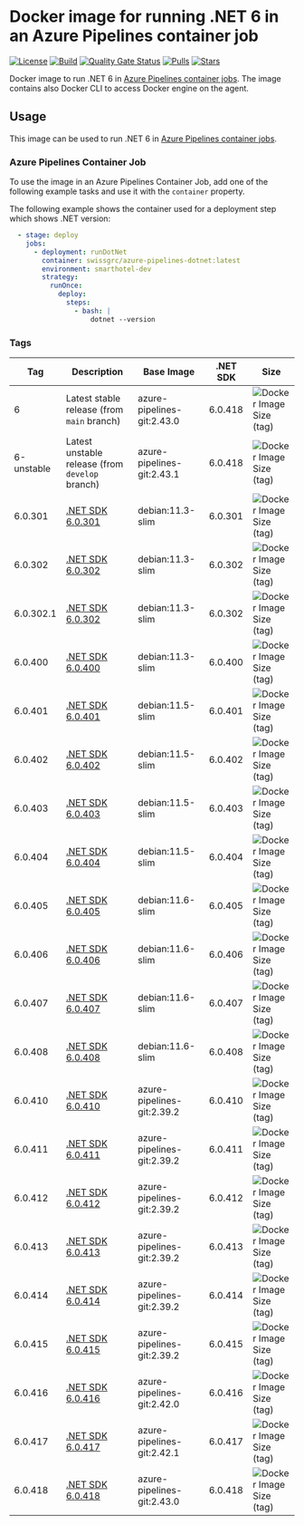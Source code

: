 # Docker image for running .NET 6 in an Azure Pipelines container job

<!-- markdownlint-disable MD013 -->
[![License](https://img.shields.io/badge/license-MIT-blue.svg?style=flat-square)](https://github.com/swissgrc/docker-azure-pipelines-dotnet-6/blob/main/LICENSE) [![Build](https://img.shields.io/github/actions/workflow/status/swissgrc/docker-azure-pipelines-dotnet-6/publish.yml?branch=develop&style=flat-square)](https://github.com/swissgrc/docker-azure-pipelines-dotnet-6/actions/workflows/publish.yml) [![Quality Gate Status](https://sonarcloud.io/api/project_badges/measure?project=swissgrc_docker-azure-pipelines-dotnet-6&metric=alert_status)](https://sonarcloud.io/summary/new_code?id=swissgrc_docker-azure-pipelines-dotnet-6) [![Pulls](https://img.shields.io/docker/pulls/swissgrc/azure-pipelines-dotnet.svg?style=flat-square)](https://hub.docker.com/r/swissgrc/azure-pipelines-dotnet) [![Stars](https://img.shields.io/docker/stars/swissgrc/azure-pipelines-dotnet.svg?style=flat-square)](https://hub.docker.com/r/swissgrc/azure-pipelines-dotnet)
<!-- markdownlint-restore -->

Docker image to run .NET 6 in [Azure Pipelines container jobs].
The image contains also Docker CLI to access Docker engine on the agent.

## Usage

This image can be used to run .NET 6 in [Azure Pipelines container jobs].

### Azure Pipelines Container Job

To use the image in an Azure Pipelines Container Job, add one of the following example tasks and use it with the `container` property.

The following example shows the container used for a deployment step which shows .NET version:

```yaml
  - stage: deploy
    jobs:
      - deployment: runDotNet
        container: swissgrc/azure-pipelines-dotnet:latest
        environment: smarthotel-dev
        strategy:
          runOnce:
            deploy:
              steps:
                - bash: |
                    dotnet --version
```

### Tags

| Tag        | Description                                                                                     | Base Image                 | .NET SDK | Size                                                                                                                              |
|------------|-------------------------------------------------------------------------------------------------|----------------------------|----------|-----------------------------------------------------------------------------------------------------------------------------------|
| 6          | Latest stable release (from `main` branch)                                                      | azure-pipelines-git:2.43.0 | 6.0.418  | ![Docker Image Size (tag)](https://img.shields.io/docker/image-size/swissgrc/azure-pipelines-dotnet/6?style=flat-square)          |
| 6-unstable | Latest unstable release (from `develop` branch)                                                 | azure-pipelines-git:2.43.1 | 6.0.418  | ![Docker Image Size (tag)](https://img.shields.io/docker/image-size/swissgrc/azure-pipelines-dotnet/6-unstable?style=flat-square) |
| 6.0.301    | [.NET SDK 6.0.301](https://github.com/dotnet/core/blob/main/release-notes/6.0/6.0.6/6.0.6.md)   | debian:11.3-slim           | 6.0.301  | ![Docker Image Size (tag)](https://img.shields.io/docker/image-size/swissgrc/azure-pipelines-dotnet/6.0.301?style=flat-square)    |
| 6.0.302    | [.NET SDK 6.0.302](https://github.com/dotnet/core/blob/main/release-notes/6.0/6.0.7/6.0.7.md)   | debian:11.3-slim           | 6.0.302  | ![Docker Image Size (tag)](https://img.shields.io/docker/image-size/swissgrc/azure-pipelines-dotnet/6.0.302?style=flat-square)    |
| 6.0.302.1  | [.NET SDK 6.0.302](https://github.com/dotnet/core/blob/main/release-notes/6.0/6.0.7/6.0.7.md)   | debian:11.3-slim           | 6.0.302  | ![Docker Image Size (tag)](https://img.shields.io/docker/image-size/swissgrc/azure-pipelines-dotnet/6.0.302.1?style=flat-square)  |
| 6.0.400    | [.NET SDK 6.0.400](https://github.com/dotnet/core/blob/main/release-notes/6.0/6.0.8/6.0.8.md)   | debian:11.3-slim           | 6.0.400  | ![Docker Image Size (tag)](https://img.shields.io/docker/image-size/swissgrc/azure-pipelines-dotnet/6.0.400?style=flat-square)    |
| 6.0.401    | [.NET SDK 6.0.401](https://github.com/dotnet/core/blob/main/release-notes/6.0/6.0.9/6.0.9.md)   | debian:11.5-slim           | 6.0.401  | ![Docker Image Size (tag)](https://img.shields.io/docker/image-size/swissgrc/azure-pipelines-dotnet/6.0.401?style=flat-square)    |
| 6.0.402    | [.NET SDK 6.0.402](https://github.com/dotnet/core/blob/main/release-notes/6.0/6.0.10/6.0.10.md) | debian:11.5-slim           | 6.0.402  | ![Docker Image Size (tag)](https://img.shields.io/docker/image-size/swissgrc/azure-pipelines-dotnet/6.0.402?style=flat-square)    |
| 6.0.403    | [.NET SDK 6.0.403](https://github.com/dotnet/core/blob/main/release-notes/6.0/6.0.11/6.0.11.md) | debian:11.5-slim           | 6.0.403  | ![Docker Image Size (tag)](https://img.shields.io/docker/image-size/swissgrc/azure-pipelines-dotnet/6.0.403?style=flat-square)    |
| 6.0.404    | [.NET SDK 6.0.404](https://github.com/dotnet/core/blob/main/release-notes/6.0/6.0.12/6.0.12.md) | debian:11.5-slim           | 6.0.404  | ![Docker Image Size (tag)](https://img.shields.io/docker/image-size/swissgrc/azure-pipelines-dotnet/6.0.404?style=flat-square)    |
| 6.0.405    | [.NET SDK 6.0.405](https://github.com/dotnet/core/blob/main/release-notes/6.0/6.0.13/6.0.13.md) | debian:11.6-slim           | 6.0.405  | ![Docker Image Size (tag)](https://img.shields.io/docker/image-size/swissgrc/azure-pipelines-dotnet/6.0.405?style=flat-square)    |
| 6.0.406    | [.NET SDK 6.0.406](https://github.com/dotnet/core/blob/main/release-notes/6.0/6.0.14/6.0.14.md) | debian:11.6-slim           | 6.0.406  | ![Docker Image Size (tag)](https://img.shields.io/docker/image-size/swissgrc/azure-pipelines-dotnet/6.0.406?style=flat-square)    |
| 6.0.407    | [.NET SDK 6.0.407](https://github.com/dotnet/core/blob/main/release-notes/6.0/6.0.15/6.0.15.md) | debian:11.6-slim           | 6.0.407  | ![Docker Image Size (tag)](https://img.shields.io/docker/image-size/swissgrc/azure-pipelines-dotnet/6.0.407?style=flat-square)    |
| 6.0.408    | [.NET SDK 6.0.408](https://github.com/dotnet/core/blob/main/release-notes/6.0/6.0.16/6.0.16.md) | debian:11.6-slim           | 6.0.408  | ![Docker Image Size (tag)](https://img.shields.io/docker/image-size/swissgrc/azure-pipelines-dotnet/6.0.408?style=flat-square)    |
| 6.0.410    | [.NET SDK 6.0.410](https://github.com/dotnet/core/blob/main/release-notes/6.0/6.0.18/6.0.18.md) | azure-pipelines-git:2.39.2 | 6.0.410  | ![Docker Image Size (tag)](https://img.shields.io/docker/image-size/swissgrc/azure-pipelines-dotnet/6.0.410?style=flat-square)    |
| 6.0.411    | [.NET SDK 6.0.411](https://github.com/dotnet/core/blob/main/release-notes/6.0/6.0.19/6.0.19.md) | azure-pipelines-git:2.39.2 | 6.0.411  | ![Docker Image Size (tag)](https://img.shields.io/docker/image-size/swissgrc/azure-pipelines-dotnet/6.0.411?style=flat-square)    |
| 6.0.412    | [.NET SDK 6.0.412](https://github.com/dotnet/core/blob/main/release-notes/6.0/6.0.20/6.0.20.md) | azure-pipelines-git:2.39.2 | 6.0.412  | ![Docker Image Size (tag)](https://img.shields.io/docker/image-size/swissgrc/azure-pipelines-dotnet/6.0.412?style=flat-square)    |
| 6.0.413    | [.NET SDK 6.0.413](https://github.com/dotnet/core/blob/main/release-notes/6.0/6.0.21/6.0.21.md) | azure-pipelines-git:2.39.2 | 6.0.413  | ![Docker Image Size (tag)](https://img.shields.io/docker/image-size/swissgrc/azure-pipelines-dotnet/6.0.413?style=flat-square)    |
| 6.0.414    | [.NET SDK 6.0.414](https://github.com/dotnet/core/blob/main/release-notes/6.0/6.0.22/6.0.22.md) | azure-pipelines-git:2.39.2 | 6.0.414  | ![Docker Image Size (tag)](https://img.shields.io/docker/image-size/swissgrc/azure-pipelines-dotnet/6.0.414?style=flat-square)    |
| 6.0.415    | [.NET SDK 6.0.415](https://github.com/dotnet/core/blob/main/release-notes/6.0/6.0.23/6.0.23.md) | azure-pipelines-git:2.39.2 | 6.0.415  | ![Docker Image Size (tag)](https://img.shields.io/docker/image-size/swissgrc/azure-pipelines-dotnet/6.0.415?style=flat-square)    |
| 6.0.416    | [.NET SDK 6.0.416](https://github.com/dotnet/core/blob/main/release-notes/6.0/6.0.24/6.0.24.md) | azure-pipelines-git:2.42.0 | 6.0.416  | ![Docker Image Size (tag)](https://img.shields.io/docker/image-size/swissgrc/azure-pipelines-dotnet/6.0.416?style=flat-square)    |
| 6.0.417    | [.NET SDK 6.0.417](https://github.com/dotnet/core/blob/main/release-notes/6.0/6.0.25/6.0.25.md) | azure-pipelines-git:2.42.1 | 6.0.417  | ![Docker Image Size (tag)](https://img.shields.io/docker/image-size/swissgrc/azure-pipelines-dotnet/6.0.417?style=flat-square)    |
| 6.0.418    | [.NET SDK 6.0.418](https://github.com/dotnet/core/blob/main/release-notes/6.0/6.0.26/6.0.26.md) | azure-pipelines-git:2.43.0 | 6.0.418  | ![Docker Image Size (tag)](https://img.shields.io/docker/image-size/swissgrc/azure-pipelines-dotnet/6.0.418?style=flat-square)    |

[Azure Pipelines container jobs]: https://docs.microsoft.com/en-us/azure/devops/pipelines/process/container-phases
